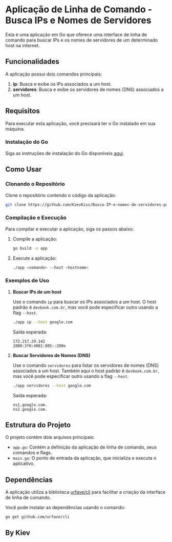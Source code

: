 
# Aplicação de Linha de Comando - Busca IPs e Nomes de Servidores

Esta é uma aplicação em Go que oferece uma interface de linha de comando para buscar IPs e os nomes de servidores de um determinado host na internet.

## Funcionalidades

A aplicação possui dois comandos principais:

1. **ip**: Busca e exibe os IPs associados a um host.
2. **servidores**: Busca e exibe os servidores de nomes (DNS) associados a um host.

## Requisitos

Para executar esta aplicação, você precisará ter o Go instalado em sua máquina.

### Instalação do Go

Siga as instruções de instalação do Go disponíveis [aqui](https://golang.org/doc/install).

## Como Usar

### Clonando o Repositório

Clone o repositório contendo o código da aplicação:

```bash
git clone https://github.com/KievKiss/Busca-IP-e-nomes-de-servidores-publicos-na-internet.git
```

### Compilação e Execução

Para compilar e executar a aplicação, siga os passos abaixo:

1. Compile a aplicação:

   ```bash
   go build -o app
   ```

2. Execute a aplicação:

   ```bash
   ./app <comando> --host <hostname>
   ```

### Exemplos de Uso

1. **Buscar IPs de um host**

   Use o comando `ip` para buscar os IPs associados a um host. O host padrão é `devbook.com.br`, mas você pode especificar outro usando a flag `--host`.

   ```bash
   ./app ip --host google.com
   ```

   Saída esperada:

   ```
   172.217.29.142
   2800:3f0:4001:805::200e
   ```

2. **Buscar Servidores de Nomes (DNS)**

   Use o comando `servidores` para listar os servidores de nomes (DNS) associados a um host. Também aqui o host padrão é `devbook.com.br`, mas você pode especificar outro usando a flag `--host`.

   ```bash
   ./app servidores --host google.com
   ```

   Saída esperada:

   ```
   ns1.google.com.
   ns2.google.com.
   ```

## Estrutura do Projeto

O projeto contém dois arquivos principais:

- `app.go`: Contém a definição da aplicação de linha de comando, seus comandos e flags.
- `main.go`: O ponto de entrada da aplicação, que inicializa e executa o aplicativo.

## Dependências

A aplicação utiliza a biblioteca [urfave/cli](https://github.com/urfave/cli) para facilitar a criação da interface de linha de comando.

Você pode instalar as dependências usando o comando:

```bash
go get github.com/urfave/cli
```
## By Kiev